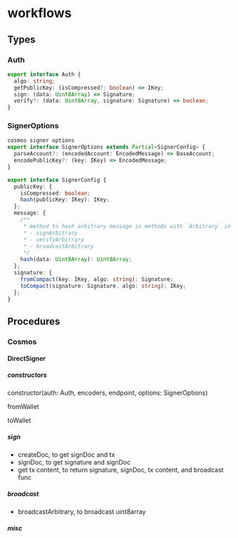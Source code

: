 # workflows

## Types

### Auth

```ts
export interface Auth {
  algo: string;
  getPublicKey: (isCompressed?: boolean) => IKey;
  sign: (data: Uint8Array) => Signature;
  verify?: (data: Uint8Array, signature: Signature) => boolean;
}
```

### SignerOptions

```ts
cosmos signer options
export interface SignerOptions extends Partial<SignerConfig> {
  parseAccount?: (encodedAccount: EncodedMessage) => BaseAccount;
  encodePublicKey?: (key: IKey) => EncodedMessage;
}

export interface SignerConfig {
  publicKey: {
    isCompressed: boolean;
    hash(publicKey: IKey): IKey;
  };
  message: {
    /**
     * method to hash arbitrary message in methods with `Arbitrary` in name. i.e.
     * - signArbitrary
     * - verifyArbitrary
     * - broadcastArbitrary
     */
    hash(data: Uint8Array): Uint8Array;
  };
  signature: {
    fromCompact(key: IKey, algo: string): Signature;
    toCompact(signature: Signature, algo: string): IKey;
  };
}
```

## Procedures

### Cosmos

#### DirectSigner

##### constructors

constructor(auth: Auth, encoders, endpoint, options: SignerOptions)

fromWallet

toWallet

##### sign

- createDoc, to get signDoc and tx
- signDoc, to get signature and signDoc
- get tx content, to return signature, signDoc, tx content, and broadcast func

##### broadcast

- broadcastArbitrary, to broadcast uint8array

##### misc
